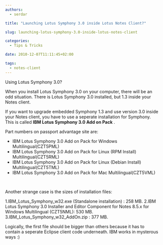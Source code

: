 ```yaml
---
authors:
  - serdar

title: "Launching Lotus Symphony 3.0 inside Lotus Notes Client?"

slug: launching-lotus-symphony-3.0-inside-lotus-notes-client

categories:
  - Tips & Tricks

date: 2010-12-07T11:11:45+02:00

tags:
  - notes-client
---
```


Using Lotus Symphony 3.0?

When you install Lotus Symphony 3.0 on your computer, there will be an odd situation. There is Lotus Symphony 3.0 installed, but 1.3 inside your Notes client.

If you want to upgrade embedded Symphony 1.3 and use version 3.0 inside your Notes client, you have to use a seperate installation for Symphony. This is called **IBM Lotus Symphony 3.0 Add on Pack** .
<!-- more -->
Part numbers on passport advantage site are:

* IBM Lotus Symphony 3.0 Add on Pack for Windows Multilingual(CZT5PML)
* IBM Lotus Symphony 3.0 Add on Pack for Linux (RPM Install) Multilingual(CZT5RML)
* IBM Lotus Symphony 3.0 Add on Pack for Linux (Debian Install) Multilingual(CZT5TML)
* IBM Lotus Symphony 3.0 Add on Pack for Mac Multilingual(CZT5VML)

<br />

Another strange case is the sizes of installation files:

1.IBM_Lotus_Symphony_w32.exe (Standalone installation) : 258 MB.
2.IBM Lotus Symphony 3.0 Installer and Editor Component for Notes 8.5.x for Windows Multilingual (CZT5NML): 530 MB.
3.IBM_Lotus_Symphony_w32_AddOn.zip : 377 MB.

Logically, the first file should be bigger than others because it has to contain a seperate Eclipse client code underneath. IBM works in mysterous ways :)
